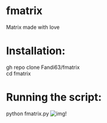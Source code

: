 # fmatrix
Matrix made with love
# Installation:
gh repo clone Fandi63/fmatrix             
cd fmatrix
# Running the script:
python fmatrix.py
![img!](termux.jpg)
